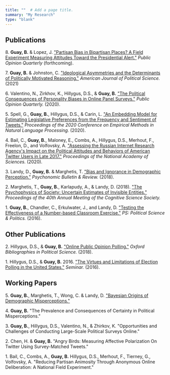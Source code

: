 ```yaml
---
title: ""  # Add a page title.
summary: "My Research"
type: "blank"  
---
```


## **Publications**

8\. **Guay, B.** & Lopez, J. ["Partisan Bias in Bipartisan Places? A Field Experiment Measuring Attitudes Toward the Presidential Alert."](https://www.brianguay.com/files/GuayLopez_2020_rr.pdf) *Public Opinion Quarterly* (forthcoming).

7\. **Guay, B.** & Johnston, C. ["Ideological Asymmetries and the Determinants of Politically Motivated Reasoning."](https://www.brianguay.com/files/GuayJohnston_2020_AJPS.pdf) *American Journal of Political Science.* (2021)

6\. Valentino, N., Zirkhov, K., Hillygus, D.S., & **Guay, B.** ["The Political Consequences of Personality Biases in Online Panel Surveys."](https://academic.oup.com/poq/advance-article/doi/10.1093/poq/nfaa026/6056667) *Public Opinion Quarterly.* (2020).

5\. Spell, G., **Guay, B.**, Hillygus, D.S., & Carin, L. ["An Embedding Model for Estimating Legislative Preferences from the Frequency and Sentiment of Tweets."](https://www.brianguay.com/files/Spell_2020_emnlp.pdf) *Proceedings of the
2020 Conference on Empirical Methods in Natural Language Processing.* (2020).

4\. Bail, C., **Guay, B.**, Maloney, E., Combs, A., Hillygus, D.S., Merhout, F., Freelon, D., and Volfovsky, A. ["Assessing the Russian Internet Research Agency's Impact on the Political Attitudes and Behaviors of American Twitter Users in Late 2017."](https://www.pnas.org/content/early/2019/11/20/1906420116) *Proceedings of the National Academy of Sciences.* (2020).

3\. Landy, D., **Guay, B.** & Marghetis, T. ["Bias and Ignorance in Demographic Perception."](https://link.springer.com/article/10.3758/s13423-017-1360-2) *Psychonomic Bulletin & Review.* (2018).

2\. Marghetis, T., **Guay, B.**, Karlapudy, A., & Landy, D. (2018). ["The Psychophysics of Society: Uncertain Estimates of Invisible Entities."](https://cogsci.mindmodeling.org/2018/papers/0155/0155.pdf) *Proceedings of the 40th Annual Meeting of the Cognitive Science Society.*

1\. **Guay, B.**, Chandler, C., Erkulwater, J., and Landy, D. ["Testing the Effectiveness of a Number-based Classroom Exercise."](https://www.cambridge.org/core/journals/ps-political-science-and-politics/article/testing-the-effectiveness-of-a-numberbased-classroom-exercise/E3F444F2E31340F7E63A833573B65AEC) *PS: Political Science & Politics.* (2016).




## **Other Publications**


2\. Hillygus, D.S., & **Guay, B.** ["Online Public Opinion Polling."](https://www.oxfordbibliographies.com/view/document/obo-9780199756223/obo-9780199756223-0250.xml) *Oxford Bibliographies in Political Science.* (2018).

1\. Hillygus, D.S., & **Guay, B.** 2016. ["The Virtues and Limitations of Election Polling in the United States."](https://sites.duke.edu/hillygus/files/2017/04/2016.HillygusGuay.Seminar.pdf) *Seminar.* (2016).

## **Working Papers**


5\. **Guay, B.**, Marghetis, T., Wong, C. & Landy, D. ["Bayesian Origins of Demographic Misperceptions."](https://www.brianguay.com/files/Guay_2020_bayesianMisperceptions.pdf)

4\. **Guay, B.** "The Prevalence and Consequences of Certainty in Political Misperceptions." 

3\. **Guay, B.**, Hillygus, D.S., Valentino, N., & Zhirkov, K. "Opportunities and Challenges of Conducting Large-Scale Political Surveys Online." 

2\. Chen, H. & **Guay, B.** "Angry Birds: Measuring Affective Polarization On Twitter Using Survey-Matched Tweets." 

1\. Bail, C., Combs, A., **Guay, B.** Hillygus, D.S., Merhout, F., Tierney, G., Volfovsky, A. "Reducing Partisan Animosity Through Anonymous Online Deliberation: A National Field Experiment."


